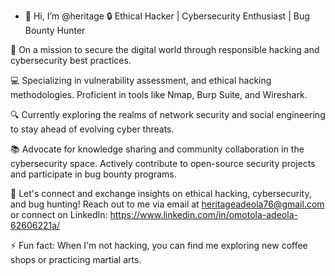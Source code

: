 - 👋 Hi, I’m @heritage
🔒 Ethical Hacker | Cybersecurity Enthusiast | Bug Bounty Hunter

🎯 On a mission to secure the digital world through responsible hacking and cybersecurity best practices.

💻 Specializing in vulnerability assessment, and ethical hacking methodologies. Proficient in tools like Nmap,  Burp Suite, and Wireshark.

🔍 Currently exploring the realms of network security and social engineering to stay ahead of evolving cyber threats.

📚 Advocate for knowledge sharing and community collaboration in the cybersecurity space. Actively contribute to open-source security projects and participate in bug bounty programs.

📧 Let's connect and exchange insights on ethical hacking, cybersecurity, and bug hunting! Reach out to me via email at heritageadeola76@gmail.com or connect on LinkedIn: https://www.linkedin.com/in/omotola-adeola-62606221a/ 

⚡ Fun fact: When I'm not hacking, you can find me exploring new coffee shops or practicing martial arts.


<!---
Omotola203/Omotola203 is a ✨ special ✨ repository because its `README.md` (this file) appears on your GitHub profile.
You can click the Preview link to take a look at your changes.
--->
